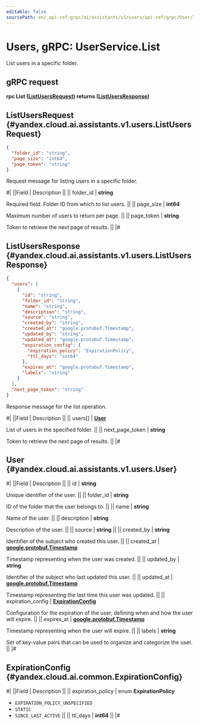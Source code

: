 ```yaml
---
editable: false
sourcePath: en/_api-ref-grpc/ai/assistants/v1/users/api-ref/grpc/User/list.md
---
```


# Users, gRPC: UserService.List

List users in a specific folder.

## gRPC request

**rpc List ([ListUsersRequest](#yandex.cloud.ai.assistants.v1.users.ListUsersRequest)) returns ([ListUsersResponse](#yandex.cloud.ai.assistants.v1.users.ListUsersResponse))**

## ListUsersRequest {#yandex.cloud.ai.assistants.v1.users.ListUsersRequest}

```json
{
  "folder_id": "string",
  "page_size": "int64",
  "page_token": "string"
}
```

Request message for listing users in a specific folder.

#|
||Field | Description ||
|| folder_id | **string**

Required field. Folder ID from which to list users. ||
|| page_size | **int64**

Maximum number of users to return per page. ||
|| page_token | **string**

Token to retrieve the next page of results. ||
|#

## ListUsersResponse {#yandex.cloud.ai.assistants.v1.users.ListUsersResponse}

```json
{
  "users": [
    {
      "id": "string",
      "folder_id": "string",
      "name": "string",
      "description": "string",
      "source": "string",
      "created_by": "string",
      "created_at": "google.protobuf.Timestamp",
      "updated_by": "string",
      "updated_at": "google.protobuf.Timestamp",
      "expiration_config": {
        "expiration_policy": "ExpirationPolicy",
        "ttl_days": "int64"
      },
      "expires_at": "google.protobuf.Timestamp",
      "labels": "string"
    }
  ],
  "next_page_token": "string"
}
```

Response message for the list operation.

#|
||Field | Description ||
|| users[] | **[User](#yandex.cloud.ai.assistants.v1.users.User)**

List of users in the specified folder. ||
|| next_page_token | **string**

Token to retrieve the next page of results. ||
|#

## User {#yandex.cloud.ai.assistants.v1.users.User}

#|
||Field | Description ||
|| id | **string**

Unique identifier of the user. ||
|| folder_id | **string**

ID of the folder that the user belongs to. ||
|| name | **string**

Name of the user. ||
|| description | **string**

Description of the user. ||
|| source | **string** ||
|| created_by | **string**

Identifier of the subject who created this user. ||
|| created_at | **[google.protobuf.Timestamp](https://developers.google.com/protocol-buffers/docs/reference/google.protobuf#timestamp)**

Timestamp representing when the user was created. ||
|| updated_by | **string**

Identifier of the subject who last updated this user. ||
|| updated_at | **[google.protobuf.Timestamp](https://developers.google.com/protocol-buffers/docs/reference/google.protobuf#timestamp)**

Timestamp representing the last time this user was updated. ||
|| expiration_config | **[ExpirationConfig](#yandex.cloud.ai.common.ExpirationConfig)**

Configuration for the expiration of the user, defining when and how the user will expire. ||
|| expires_at | **[google.protobuf.Timestamp](https://developers.google.com/protocol-buffers/docs/reference/google.protobuf#timestamp)**

Timestamp representing when the user will expire. ||
|| labels | **string**

Set of key-value pairs that can be used to organize and categorize the user. ||
|#

## ExpirationConfig {#yandex.cloud.ai.common.ExpirationConfig}

#|
||Field | Description ||
|| expiration_policy | enum **ExpirationPolicy**

- `EXPIRATION_POLICY_UNSPECIFIED`
- `STATIC`
- `SINCE_LAST_ACTIVE` ||
|| ttl_days | **int64** ||
|#